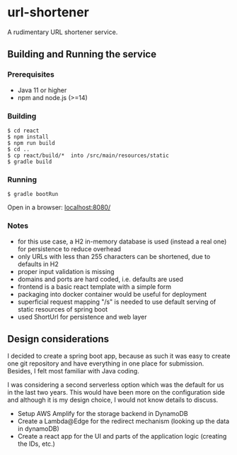 # url-shortener
A rudimentary URL shortener service.

## Building and Running the service

### Prerequisites
- Java 11 or higher
- npm and node.js (>=14)

### Building
<pre><code>$ cd react
$ npm install
$ npm run build
$ cd ..
$ cp react/build/*  into /src/main/resources/static
$ gradle build
</code></pre>

### Running
<pre><code>$ gradle bootRun</code></pre>

Open in a browser: [localhost:8080/](localhost:8080/)

### Notes
- for this use case, a H2 in-memory database is used (instead a real one) for persistence to reduce overhead
- only URLs with less than 255 characters can be shortened, due to defaults in H2
- proper input validation is missing
- domains and ports are hard coded, i.e. defaults are used
- frontend is a basic react template with a simple form
- packaging into docker container would be useful for deployment
- superficial request mapping "/s" is needed to use default serving of static resources of spring boot
- used ShortUrl for persistence and web layer

## Design considerations

I decided to create a spring boot app, because as such it was easy to create one git repository and have everything in one 
place for submission. Besides, I felt most familiar with Java coding.

I was considering a second serverless option which was the default for us in the last two years. This would have been 
more on the configuration side and although it is my design choice, I would not know details to discuss.

- Setup AWS Amplify for the storage backend in DynamoDB
- Create a Lambda@Edge for the redirect mechanism (looking up the data in dynamoDB)
- Create a react app for the UI and parts of the application logic (creating the IDs, etc.)
